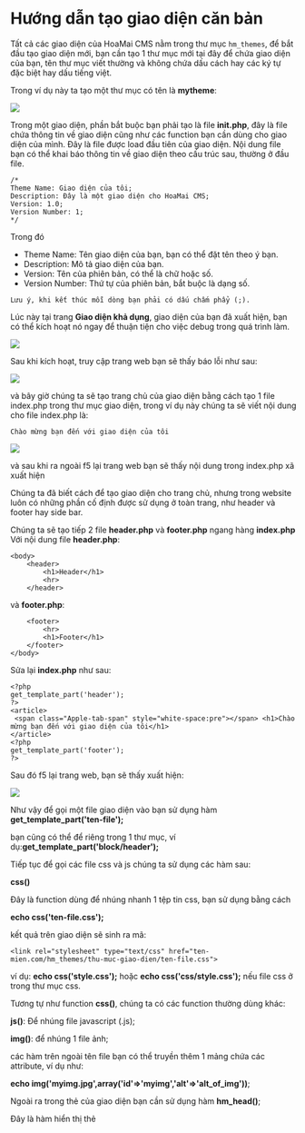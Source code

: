 # Hướng dẫn tạo giao diện căn bản

Tất cả các giao diện của HoaMai CMS nằm trong thư mục `hm_themes`, để bắt đầu tạo giao diện mới, bạn cần tạo 1 thư mục mới tại đây để chứa giao diện của bạn, tên thư mục viết thường và không chứa dấu cách hay các ký tự đặc biệt hay dấu tiếng việt.

Trong ví dụ này ta tạo một thư mục có tên là **mytheme**:

![](https://raw.githubusercontent.com/manhnam91/hmcms/master/docs/images/create-simple-theme/1.png)

Trong một giao diện, phần bắt buộc bạn phải tạo là file **init.php**, đây là file chứa thông tin về giao diện cũng như các function bạn cần dùng cho giao diện của mình. Đây là file được load đầu tiên của giao diện.
Nội dung file bạn có thể khai báo thông tin về giao diện theo cấu trúc sau, thường ở đầu file.

```
/*
Theme Name: Giao diện của tôi;
Description: Đây là một giao diện cho HoaMai CMS;
Version: 1.0;
Version Number: 1;
*/
```

Trong đó

* Theme Name: Tên giao diện của bạn, bạn có thể đặt tên theo ý bạn.
* Description: Mô tả giao diện của bạn.
* Version: Tên của phiên bản, có thể là chữ hoặc số.
* Version Number: Thứ tự của phiên bản, bắt buộc là dạng số.

`Lưu ý, khi kết thúc mỗi dòng bạn phải có dấu chấm phẩy (;).`

Lúc này tại trang **Giao diện khả dụng**, giao diện của bạn đã xuất hiện, bạn có thể kích hoạt nó ngay để thuận tiện cho việc debug trong quá trình làm.

![](https://raw.githubusercontent.com/manhnam91/hmcms/master/docs/images/create-simple-theme/2.png)

Sau khi kích hoạt, truy cập trang web bạn sẽ thấy báo lỗi như sau:

![](https://raw.githubusercontent.com/manhnam91/hmcms/master/docs/images/create-simple-theme/3.png)

và bây giờ chúng ta sẽ tạo trang chủ của giao diện bằng cách tạo 1 file index.php trong thư mục giao diện, trong ví dụ này chúng ta sẽ viết nội dung cho file index.php là:

`Chào mừng bạn đến với giao diện của tôi`

![](https://raw.githubusercontent.com/manhnam91/hmcms/master/docs/images/create-simple-theme/4.png)

và sau khi ra ngoài f5 lại trang web bạn sẽ thấy nội dung trong index.php xã xuất hiện

Chúng ta đã biết cách để tạo giao diện cho trang chủ, nhưng trong website luôn có những phần cố định được sử dụng ở toàn trang, như header và footer hay side bar.

Chúng ta sẽ tạo tiếp 2 file **header.php** và **footer.php** ngang hàng **index.php**
Với nội dung file **header.php**:

```
<body>
	<header>
		<h1>Header</h1>
		<hr>
	</header>
```

và **footer.php**:

```
	<footer>
		<hr>
		<h1>Footer</h1>
	</footer>
</body>
```

Sửa lại **index.php** như sau:

```
<?php  
get_template_part('header');  
?>  
<article>  
 <span class="Apple-tab-span" style="white-space:pre"></span> <h1>Chào mừng bạn đến với giao diện của tôi</h1>  
</article>  
<?php  
get_template_part('footer');  
?>
```

Sau đó f5 lại trang web, bạn sẽ thấy xuất hiện:

![](https://raw.githubusercontent.com/manhnam91/hmcms/master/docs/images/create-simple-theme/5.png)

Như vậy để gọi một file giao diện vào bạn sử dụng hàm **get_template_part('ten-file');**

bạn cũng có thể để riêng trong 1 thư mục, ví dụ:**get_template_part('block/header');**

Tiếp tục để gọi các file css và js chúng ta sử dụng các hàm sau:

**css()**

Đây là function dùng để nhúng nhanh 1 tệp tin css, bạn sử dụng bằng cách

**echo css('ten-file.css');**

kết quả trên giao diện sẽ sinh ra mã:

`<link rel="stylesheet" type="text/css" href="ten-mien.com/hm_themes/thu-muc-giao-dien/ten-file.css">`

ví dụ: **echo css('style.css');** hoặc **echo css('css/style.css');** nếu file css ở trong thư mục css.

Tương tự như function **css()**, chúng ta có các function thường dùng khác:

**js()**: Để nhúng file javascript (.js);

**img()**: để nhúng 1 file ảnh;

các hàm trên ngoài tên file bạn có thể truyền thêm 1 mảng chứa các attribute, ví dụ như:

**echo img('myimg.jpg',array('id'=>'myimg','alt'=>'alt_of_img'))**;

Ngoài ra trong thẻ <head> của giao diện bạn cần sử dụng hàm **hm_head()**;

Đây là hàm hiển thị thẻ **<title>** và các thẻ **<meta>** của trang, ngoài ra các plugin hay giao diện dùng hook của hàm **hm_head()** để chèn thêm css, js hay các thẻ khác vào trong **<head>**, vì vậy đây là hàm quan trọng và **gần như bắt buộc** khi bạn viết một theme

ví dụ đây là một phần của file **header.php** mẫu:

```
<!DOCTYPE html>
<html lang="en">
<head>
	<?php hm_head(); ?>
	<meta charset="utf-8">
	<meta http-equiv="X-UA-Compatible" content="IE=edge">
	<meta name="viewport" content="width=device-width, initial-scale=1">
	<!-- Bootstrap Core CSS -->
	<?php echo css('asset/css/bootstrap.css'); ?>
	<!-- Custom CSS -->
	<?php echo css('asset/css/menu.css'); ?>
	<?php echo css('asset/css/style.css'); ?>
</head>
```

Tiếp theo chúng ta sẽ tìm hiểu các lấy vài viết ra ngoài giao diện. Để làm được điều này bạn cần hiểu khái niệm *content và taxonomy*, có thể tham khảo :

[Cơ bản về việc sử dụng custom content và custom taxonomy](https://github.com/manhnam91/hmcms/blob/master/docs/sub-page/custom-content-and-custom-taxonomy.md)

Trong ví dụ này chúng ta sẽ làm việc với kiểu nội dung mặc định là `post` và kiểu phân loại `category`

Tại trang **index.php** đã tạo, bạn thêm hàm **query_content()**

Lấy dữ liệu trả về từ hàm này vào biến `$ids` và `print_r` để xem kết quả, nội dung **file index.php** hiện tại như sau:

```
<?php
get_template_part('header');
?>
<article>
	<h1>Chào mừng bạn đến với giao diện của tôi</h1>
	<pre>
	<?php
	$ids = query_content();
	print_r($ids);
	?>
	</pre>
</article>
<?php
get_template_part('footer');
?>
```

Sau khi tải lại trang web bạn sẽ thấy kết quả như sau:

![](https://raw.githubusercontent.com/manhnam91/hmcms/master/docs/images/create-simple-theme/6.png)

Vì bạn gọi hàm **query_content()** tại trang `index.php` nên nó sẽ trả về 1 chuỗi id các bài viết, với giới hạn trả về là số bài bạn đã cài đặt cho phần `Số bài trên 1 trang` trong trang `Cài đặt tổng quan` và sắp xếp theo thời gian đăng bài, bài mới lên trước.

Việc còn lại bạn chỉ cần `foreach` mảng các `id` bài viết để tạo 1 list các bài viết tại trang chủ.

Từ `id` bài viết bạn có thể lấy giá trị các `field` của bài viết bằng hàm **get_con_val()**

Trong ví dụ này sử dụng conten type `bài viết` mặc định của HoaMai CMS, dạng nội dung này có các field sau:

* name : Tên bài viết
* description : Mô tả bài viết
* content : Nội dung bài viết

Vậy để lấy `tên bài viết` theo id bài ta sẽ làm như sau:

`get_con_val("name=name&id=$id");`

Hoặc cách viết khác:

`get_con_val(array('name'=>'name', 'id'=>$id));`

Với hàm `get_con_val()` bạn có thể lấy giá trị tất cả các field của bài viết theo id, các field này bạn `có thể khai báo trong lúc tạo 1 custom content mới`, hoặc bạn muốn thêm field cho dạng bài viết mặc định thì có thể sửa file `hm_setup.php`

Để lấy đường dẫn đến theo id bài viết chúng ta dùng hàm **request_uri()**

Đối với ví dụ trên chúng ta sẽ sử dụng:

`request_uri("type=content&id=$id");`

Hoặc bạn cũng có thể sử dụng kiểu truyền vào là `array` giống hàm **get_con_val()**

Sửa lại file **index.php** hoàn chỉnh như sau:

```
<?php
get_template_part('header');
?>
<article>
	<h1>Chào mừng bạn đến với giao diện của tôi</h1>
	<?php
	$ids = query_content();
	foreach($ids as $id){
		$name = get_con_val("name=name&id=$id");
		$link = request_uri("type=content&id=$id");
		echo '<a href="' . $link . '"> ' . $name . ' </a><br/>';
	}
	?>
</article>
<?php
get_template_part('footer');
?>
```

Lúc này chúng ta có thể thấy kết quả như sau:

![](https://raw.githubusercontent.com/manhnam91/hmcms/master/docs/images/create-simple-theme/7.png)

Về phần danh mục chúng ta tạo 1 danh mục ví dụ là : `Danh mục 1` , sau đó trong thư mục giao diện tạo file **taxonomy.php** với nội dung như sau :

```
<?php
get_template_part('header');
?>
<article>
	<h1><?php echo get_tax_val("name=name&id=$id"); ?></h1>
	<?php
	$ids = query_content();
	foreach($ids as $id){
		$name = get_con_val("name=name&id=$id");
		$link = request_uri("type=content&id=$id");
		$content_thumbnail = get_con_val("name=content_thumbnail&id=$id");
		$img = create_image("file=$content_thumbnail&w=300&h=200");
		echo '<a href="' . $link . '"> <img src="' . $img . '" alt="" >' . $name . ' </a>';
	}
	?>
</article>
<?php
get_template_part('footer');
?>
```

Như các bạn đã thấy nội dung của file này gần giống với file **index.php** dùng xử lý giao diện trang chủ. File này sẽ tự nhận biến `$id` là `id của taxonomy bạn đang truy cập`, ở đây là id của Danh mục 1. Hàm **get_tax_val()** có tác dụng tương tự như hàn **get_con_val()** đã nói ở phần trước, dùng để lấy giá trị của `taxonomy` theo tên field và id, trong ví dụ trên dùng để lấy ra tên của danh mục.

Hàm **create_image()** dùng để tạo 1 ảnh từ `id của ảnh đó`, bạn có thể truyền vào tham số độ rộng (w) và độ cao (h) hoặc chất lượng ảnh (q), ảnh mới sẽ được cắt từ ảnh gốc theo cỡ bạn đã truyền vào.

Về phần vòng lặp các bài viết trong danh mục đó các bạn viết như với **index.php**, chỉ khác hàm **query_content()** trong **index.php** sẽ return toàn bộ id content, còn nếu viết trong **taxonomy.php** như ví dụ này thì chỉ return lại id các content thuộc danh mục đó, và khi truy cập danh mục này ta sẽ có kết quả:

![](https://raw.githubusercontent.com/manhnam91/hmcms/master/docs/images/create-simple-theme/8.png)

Ngoài ra trong trang này bạn có thể sử dụng một số hàm sau:

* **breadcrumb();**: Hiển thị breadcrumb
* **pagination();**: Hiển thị phân trang (pagination)

Để tạo trang chi tiết bài viết, bạn tạo 1 file **content.php** với nội dung như sau:

```
<?php
get_template_part('header');
?>
<article>
	<h1 class="post-title"><?php echo get_con_val("name=name&id=$id"); ?></h1>
	<div>
		<?php echo get_con_val("name=content&id=$id"); ?>
	</div>
</article>
<?php
get_template_part('footer');
?>
```

và sau khi truy cập đường dẫn bài viết sẽ có kết quả:

![](https://raw.githubusercontent.com/manhnam91/hmcms/master/docs/images/create-simple-theme/9.png)

Tương tự như với file **taxonomy.php**, biến `$id` trong **content.php** đã mặc định được gán giá trị là `id của bài viết đang xem`, các bạn dựa vào id này để lấy giá trị các trường của bài viết, như trong ví dụ trên là lấy ra tên và nội dung.

Để có thể sử dụng được menu trong giao diện trước tiên bạn cần đăng ký menu đó bằng hàm **register_menu_location()**, mở file **init.php** trong thư mục giao diện và thêm đoạn code sau:

```
/** Đăng ký vị trí menu đầu trang */
$args = array(
			'name'			=>'topmenu',
			'nice_name' 		=> _('Menu đầu trang'),
			'wrapper' 		=> 'ul',
			'wrapper_class' 	=> ''
			'wrapper_id' 		=> '',
			'item' 			=> 'li',
			'item_class' 		=> '',
			'item_id' 		=> '',
			'permalink_class' 	=> '',
			'permalink_attr' 	=> '',
			'permalink_before'	=> '',
			'permalink_after'	=> '',
			'echo'			=> FALSE,
		);
register_menu_location($args);
```
Trong đó:

* **name**: là key duy nhất của menu, không trùng với menu khác.
* **nice_name**: là tên của menu đó.
* **wrapper**: thẻ bao ngoài của menu, nếu bạn để trống mặc định sẽ là thẻ <ul>.
* **wrapper_class** và **wrapper_id**: id và class của thẻ bao ngoài dùng cho css.
* **item**: thẻ bao ngoài của một phần tử menu, mặc định là thẻ <li>.
* **item_class** và **item_id**: tương tự là class và id của một phần tử trong menu.
* **permalink_class**: class của đường link trong menu item, dùng cho css, sẽ thêm vào thẻ <a>
* **permalink_attr**: các attributes của đường link, bạn có thể ghi thêm ví dụ như `onclick="menu_click();"` data-color="red" ..., dùng nếu bạn cần áp dụng javascript cho menu.
* **permalink_before**: thẻ bao quanh đường link của menu_item, ví dụ bạn có thể khai báo là <span class="menu_link">.
* **permalink_after**: thẻ đóng của thẻ bạn đã khai báo trong permalink_before.
* **echo**: echo menu ra giao diện, nếu để mặc định FALSE thì trong giao diện bạn sẽ phải echo menu ra.

Sau khi khai báo menu, để menu hiển thị được trong giao diện bạn sử dụng lệnh:

echo **menu_location('topmenu')**;

trong đó `topmenu` là `key của menu mà bạn đã khai` báo lúc dùng hàm: **register_menu_location()**.

Bắt đầu từ phiên bản 1.1.4 HoaMai CMS được nâng cấp thêm tính năng block, đây là tính năng dành cho nhà phát triển tạo ra các theme `có tính tùy biến cao hơn` so với việc sử dụng trang cài đặt giao diện trong admincp.

Tại menu Giao diện => Kéo thả bố cục bạn sẽ thấy hỗ trợ sẵn 3 block đơn giản là: Văn bản, hình ảnh và trình đơn.

![](https://raw.githubusercontent.com/manhnam91/hmcms/master/docs/images/create-simple-theme/10.png)

Tuy nhiên bạn cần tạo vị trí để kéo thả chúng vào giao diện, được gọi là `Block Container`. Để làm việc này trong file **init.php** của giao diện bạn dùng hàm **register_block_container()** để tạo 1 vị trí kéo thả:

```
$args = array(
			'name'			=>'homeblock',
			'nice_name' 		=> _('Khối trang chủ'),
		);
register_block_container($args);
```

Sau đó quay lại trang kéo thả giao diện bạn sẽ thấy `Block Container` mà bạn đã tạo, kéo thả thử vài `Block` vào vị trí đó

![](https://raw.githubusercontent.com/manhnam91/hmcms/master/docs/images/create-simple-theme/11.png)

Bạn có thể kéo thả lên xuống để xếp vị trí các Block, `bấm vào tên Block` để thu gọn hoặc mở phần cài đặt của Block đó.

Tại phía ngoài giao diện, bạn cần gọi vị trí bạn muốn hiển thị các Block này bằng hàm :

**block_container('ten_block')**;

Trong ví dụ này chúng ta đã tạo Block Container `tên là homeblock`, nên tại giao diện ta gọi:

**<?php block_container('homeblock'); ?>**

và sẽ thấy các Block xuất hiện:

![](https://raw.githubusercontent.com/manhnam91/hmcms/master/docs/images/create-simple-theme/12.png)

Bạn có thể tạo nhiều Block Container khác nhau tùy vào giao diện của bạn, và tất nhiên `bạn có thể tạo ra các Block khác của riêng bạn`. Ví dụ như tại trang chủ có các khối danh mục, bạn muốn biến các khối này thành các Block để kéo thả vị trí, thêm hoặc xóa được linh động hơn, bạn có thể vào lại **init.php** của giao diện và tạo thêm Block bằng đoạn code như sau:

```
function homecatblockgrid($block_id){
	$cat_id = get_blo_val(array('name'=>'cat_id','id'=>$block_id));
	$cat_name = get_blo_val(array('name'=>'cat_name','id'=>$block_id));
	$num_product = get_blo_val(array('name'=>'product_number','id'=>$block_id));
	echo 'Block '.$cat_name.' có id là '.$cat_id.' và muốn hiện ra '.$num_product.' bài  <br>';
}

$args = array(
			'name'		=> 	'homecatblockgrid',
			'nice_name' 	=> 	_('List bài từ danh mục'),
			'iuput'		=> 	array(
							array(
								'nice_name'=>'Tên khối danh mục',
								'name'=>'cat_name',
								'input_type'=>'text',
								'required'=>TRUE,
							),
							array(
								'nice_name'=>'Số bài hiển thị',
								'default_value'=>'12',
								'name'=>'product_number',
								'input_type'=>'number',
								'required'=>TRUE,
							),
							array(
								'nice_name'=>'Chọn danh mục',
								'name'=>'cat_id',
								'input_type'=>'taxonomy_select',
								'data_key'=>array('category'),
								'required'=>FALSE,
							),
						),
			'function'	=> 	'homecatblockgrid',
		);
register_block($args);
```

Quay lại trang kéo thả giao diện và kéo vào block trên

![](https://raw.githubusercontent.com/manhnam91/hmcms/master/docs/images/create-simple-theme/13.png)

và kết quả:

![](https://raw.githubusercontent.com/manhnam91/hmcms/master/docs/images/create-simple-theme/14.png)

Hàm **register_block()** khi sử dụng cần đủ các phần tử sau của mảng truyền vào:

* **name**: tên Block, viết thường không dấu và liền mạch

* **nice_name**: Tên hiển thị trong admin

* **input**: Mảng các input của block này

* **function**: Hàm thực thi Block, trong hàm này bạn sử dụng **get_blo_val()** để gọi các giá trị của input mà bạn tạo cho Block này, hàm này do bạn tạo ra nhưng luôn phải theo cấu trúc : **ten_ham_cua_ban($block_id)**; tức là luôn phải có input **$block_id** mặc dù biến này sẽ được tự sinh ra khi bạn kéo thả Block trong admin và gán cho từng Block, biến này cũng dùng cho hàm **get_blo_val()** để lấy chính xác các giá trị của Block đó.

Trong ví dụ trên bạn có thể thấy cách lấy các giá trị của Block, tuy nhiên việc bạn viết vòng lặp **query_content()** hay html vào trong hàm hiển trị của block sẽ rất rối code và khó chỉnh sửa sau này. Vì vậy chúng tôi khuyến khích bạn `nên gọi template giao diện và truyền các input vào`, đối với ví dụ trên ta có thể dùng:

```
function homecatblockgrid($block_id){
	$cat_id = get_blo_val(array('name'=>'cat_id','id'=>$block_id));
	$cat_name = get_blo_val(array('name'=>'cat_name','id'=>$block_id));
	$num_product = get_blo_val(array('name'=>'product_number','id'=>$block_id));
	get_template_part("block-list-post", array('cat_name'=>$cat_name,'cat_id'=>$cat_id,'num_product'=>$num_product,'block_id'=>$block_id));
}
```

Và bây giờ trong thư mục chứa giao diện bạn chỉ cần tạo file **block-list-post.php** và dùng sẵn các biến đã truyền vào ở trên để tạo ra template list các bài viết theo danh mục.
